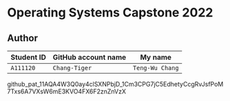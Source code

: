# Operating Systems Capstone 2022

## Author

| Student ID | GitHub account name | My name |
| --- | ----------- | --- |
|`A111120`| `Chang-Tiger` | `Teng-Wu Chang` |


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
